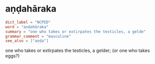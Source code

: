 # aṇḍahāraka

``` toml
dict_label = "NCPED"
word = "aṇḍahāraka"
summary = "one who takes or extirpates the testicles, a gelde"
grammar_comment = "masculine"
see_also = ["aṇḍa"]
```

one who takes or extirpates the testicles, a gelder; (or one who takes eggs?)

